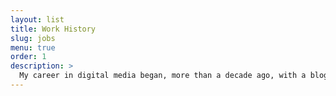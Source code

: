 ```yaml
---
layout: list
title: Work History
slug: jobs
menu: true
order: 1
description: >
  My career in digital media began, more than a decade ago, with a blog. 
---
```

